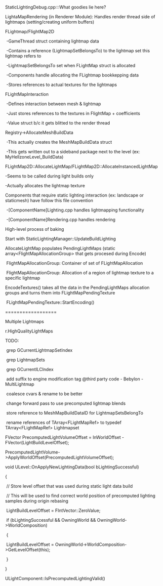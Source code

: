 StaticLightingDebug.cpp:::What goodies lie here?

LightaMapRendering (in Renderer Module): Handles render thread side of lightmaps (setting/creating uniform buffers)

FLightmap/FlightMap2D

​ -GameThread struct containing lightmap data

​ -Contains a reference (LightmapSetBelongsTo) to the lightmap set this lightmap refers to

​ -LightmapSetBelongsTo set when FLightMap struct is allocated

​ -Components handle allocating the FLightmap bookkepping data

​ -Stores references to actual textures for the lightmaps

FLightMapInteraction

​ -Defines interaction between mesh & lightmap

​ -Just stores references to the textures in FlightMap + coefficients

​ -Value struct b/c it gets blitted to the render thread

Registry-&gt;AllocateMeshBuildData

​ -This actually creates the MeshMapBuildData struct

​ -This gets written out to a sideband package next to the level (ex: MyHellzoneLevel_BuildData)

FLightMap2D::AllocateLightMap/FLightMap2D::AllocateInstancedLightMap

-Seems to be called during light builds only

-Actually allocates the lightmap texture

Components that require static lighting interaction (ex: landscape or staticmesh) have follow this file convention

​ -\[ComponentName\]Lighting.cpp handles lightmapping functionality

​ -\[ComponentName\]Rendering.cpp handles rendering

High-level process of baking

Start with StaticLightingManager::UpdateBuildLighting

AllocateLightMap populates PendingLightMaps (static array&lt;FlightMapAllocationGroup&gt; that gets procesed during Encode)

​ FlightMapAllocationGroup: Container of set of FLightMapAllocation

​ FlightMapAllocationGroup: Allocation of a region of lightmap texture to a specific lightmap

EncodeTextures() takes all the data in the PendingLightMaps allocation groups and turns them into FLightMapPendingTexture

​ FLightMapPendingTexture::StartEncoding()

==================

Multiple Lightmaps

r.HighQualityLightMaps

TODO:

​ grep GCurrentLightmapSetIndex

​ grep LightmapSets

​ grep GCurrentILCIndex

​ add suffix to engine modification tag @third party code - Bebylon - MultiLightmap

​ coalesce cvars & rename to be better

​ change forward pass to use precomputed lightmap blends

​ store reference to MeshMapBuildDataID for LightmapSetsBelongTo

​ rename references of TArray&lt;FLightMapRef&gt; to typedef TArray&lt;FLightMapRef&gt; Lightmapset

FVector PrecomputedLightVolumeOffset = InWorldOffset - FVector(LightBuildLevelOffset);

PrecomputedLightVolume-&gt;ApplyWorldOffset(PrecomputedLightVolumeOffset);

void ULevel::OnApplyNewLightingData(bool bLightingSuccessful)

{

​ // Store level offset that was used during static light data build

​ // This will be used to find correct world position of precomputed lighting samples during origin rebasing

​ LightBuildLevelOffset = FIntVector::ZeroValue;

​ if (bLightingSuccessful && OwningWorld && OwningWorld-&gt;WorldComposition)

​ {

​ LightBuildLevelOffset = OwningWorld-&gt;WorldComposition-&gt;GetLevelOffset(this);

​ }

}

ULightComponent::IsPrecomputedLightingValid()
